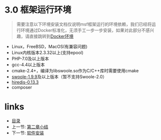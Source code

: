 # 3.0 框架运行环境

> 需要注意以下环境安装文档仅说明msf框架运行的环境依赖，我们已经将运行环境通过Docker标准化，无须手工一步一步安装，如果对此部分不感兴趣，请直接跳转到[Docker环境](#docker环境)

- Linux，FreeBSD，MacOS(有兼容问题)
- Linux内核版本2.3.32以上(支持epool)
- PHP-7.0及以上版本
- gcc-4.4以上版本
- cmake-2.4+，编译为libswoole.so作为C/C++库时需要使用cmake
- [swoole-1.9.9](http://ops-packages.camera360.com/soft/swoole-1.9.9.tar.gz)及以上版本（暂不支持Swoole-2.0）
- [hiredis-0.13.3](https://github.com/pinguo-xudianyang/hiredis)
- composer

# links
  * [目录](<preface.md>)
  * 上一节: [第二章小结](<02.6.md>)
  * 下一节: [软件安装](<03.1.md>)